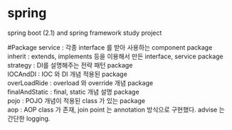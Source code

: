 # spring
spring boot (2.1) and spring framework study project

#Package
service : 각종 interface 를 받아 사용하는 component package<br/>
inherit : extends, implements 등을 이용해서 만든 interface, service package<br/>
strategy : DI를 설명해주는 전략 패턴 package<br/>
IOCAndDI : IOC 와 DI 개념 적용된 package<br/>
overLoadRide : overload 와 override 개념 package<br/>
finalAndStatic : final, static 개념 설명 package<br/>
pojo : POJO 개념이 적용된 class 가 있는 package<br/>
aop : AOP class 가 존재, join point 는 annotation 방식으로 구현했다. advise 는 간단한 logging.